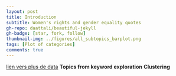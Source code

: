 ```yaml
---
layout: post
title: Introduction
subtitle: Women's rights and gender equality quotes
gh-repo: daattali/beautiful-jekyll
gh-badge: [star, fork, follow]
thumbnail-img: ../figures/all_subtopics_barplot.png
tags: [Plot of categories]
comments: true
---
```


[lien vers plus de data](../2021-12-12-Intro)
**Topics from keyword exploration**
**Clustering**


